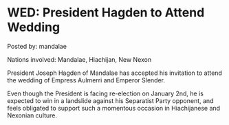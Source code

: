 # WED: President Hagden to Attend Wedding

Posted by: mandalae

Nations involved: Mandalae, Hiachijan, New Nexon

President Joseph Hagden of Mandalae has accepted his invitation to attend the wedding of Empress Aulmerri and Emperor Slender.

Even though the President is facing re-election on January 2nd, he is expected to win in a landslide against his Separatist Party opponent, and feels obligated to support such a momentous occasion in Hiachijanese and Nexonian culture.
